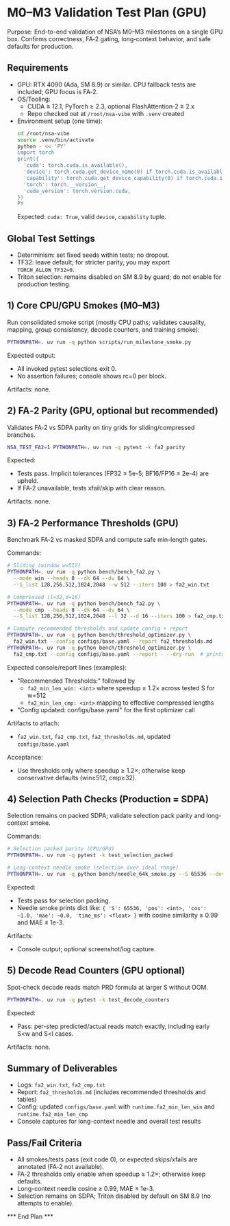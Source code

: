 # M0–M3 Validation Test Plan (GPU)

Purpose: End-to-end validation of NSA’s M0–M3 milestones on a single GPU box. Confirms correctness, FA‑2 gating, long‑context behavior, and safe defaults for production.

## Requirements
- GPU: RTX 4090 (Ada, SM 8.9) or similar. CPU fallback tests are included; GPU focus is FA‑2.
- OS/Tooling:
  - CUDA ≥ 12.1, PyTorch ≥ 2.3, optional FlashAttention‑2 ≥ 2.x
  - Repo checked out at `/root/nsa-vibe` with `.venv` created
- Environment setup (one time):
  ```bash
  cd /root/nsa-vibe
  source .venv/bin/activate
  python - << 'PY'
  import torch
  print({
    'cuda': torch.cuda.is_available(),
    'device': torch.cuda.get_device_name(0) if torch.cuda.is_available() else None,
    'capability': torch.cuda.get_device_capability(0) if torch.cuda.is_available() else None,
    'torch': torch.__version__,
    'cuda_version': torch.version.cuda,
  })
  PY
  ```
  Expected: `cuda: True`, valid `device`, `capability` tuple.

## Global Test Settings
- Determinism: set fixed seeds within tests; no dropout.
- TF32: leave default; for stricter parity, you may export `TORCH_ALLOW_TF32=0`.
- Triton selection: remains disabled on SM 8.9 by guard; do not enable for production testing.

## 1) Core CPU/GPU Smokes (M0–M3)
Run consolidated smoke script (mostly CPU paths; validates causality, mapping, group consistency, decode counters, and training smoke):
```bash
PYTHONPATH=. uv run -q python scripts/run_milestone_smoke.py
```
Expected output:
- All invoked pytest selections exit 0.
- No assertion failures; console shows rc=0 per block.

Artifacts: none.

## 2) FA‑2 Parity (GPU, optional but recommended)
Validates FA‑2 vs SDPA parity on tiny grids for sliding/compressed branches.
```bash
NSA_TEST_FA2=1 PYTHONPATH=. uv run -q pytest -k fa2_parity
```
Expected:
- Tests pass. Implicit tolerances (FP32 ≤ 5e-5; BF16/FP16 ≤ 2e-4) are upheld.
- If FA‑2 unavailable, tests xfail/skip with clear reason.

Artifacts: none.

## 3) FA‑2 Performance Thresholds (GPU)
Benchmark FA‑2 vs masked SDPA and compute safe min-length gates.

Commands:
```bash
# Sliding (window w=512)
PYTHONPATH=. uv run -q python bench/bench_fa2.py \
  --mode win --heads 8 --dk 64 --dv 64 \
  --S_list 128,256,512,1024,2048 --w 512 --iters 100 > fa2_win.txt

# Compressed (l=32,d=16)
PYTHONPATH=. uv run -q python bench/bench_fa2.py \
  --mode cmp --heads 8 --dk 64 --dv 64 \
  --S_list 128,256,512,1024,2048 --l 32 --d 16 --iters 100 > fa2_cmp.txt

# Compute recommended thresholds and update config + report
PYTHONPATH=. uv run -q python bench/threshold_optimizer.py \
  fa2_win.txt --config configs/base.yaml --report fa2_thresholds.md
PYTHONPATH=. uv run -q python bench/threshold_optimizer.py \
  fa2_cmp.txt --config configs/base.yaml --report - --dry-run  # prints summary only
```
Expected console/report lines (examples):
- "Recommended Thresholds:" followed by
  - `fa2_min_len_win: <int>` where speedup ≥ 1.2× across tested S for w=512
  - `fa2_min_len_cmp: <int>` mapping to effective compressed lengths
- "Config updated: configs/base.yaml" for the first optimizer call

Artifacts to attach:
- `fa2_win.txt`, `fa2_cmp.txt`, `fa2_thresholds.md`, updated `configs/base.yaml`

Acceptance:
- Use thresholds only where speedup ≥ 1.2×; otherwise keep conservative defaults (win≥512, cmp≥32).

## 4) Selection Path Checks (Production = SDPA)
Selection remains on packed SDPA; validate selection pack parity and long-context smoke.

Commands:
```bash
# Selection packed parity (CPU/GPU)
PYTHONPATH=. uv run -q pytest -k test_selection_packed

# Long-context needle smoke (selection over ideal range)
PYTHONPATH=. uv run -q python bench/needle_64k_smoke.py --S 65536 --device cuda
```
Expected:
- Tests pass for selection packing.
- Needle smoke prints dict like:
  `{ 'S': 65536, 'pos': <int>, 'cos': ~1.0, 'mae': ~0.0, 'time_ms': <float> }`
  with cosine similarity ≥ 0.99 and MAE ≤ 1e-3.

Artifacts:
- Console output; optional screenshot/log capture.

## 5) Decode Read Counters (GPU optional)
Spot-check decode reads match PRD formula at larger S without OOM.
```bash
PYTHONPATH=. uv run -q pytest -k test_decode_counters
```
Expected:
- Pass: per-step predicted/actual reads match exactly, including early S<w and S<l cases.

Artifacts: none.

## Summary of Deliverables
- Logs: `fa2_win.txt`, `fa2_cmp.txt`
- Report: `fa2_thresholds.md` (includes recommended thresholds and tables)
- Config: updated `configs/base.yaml` with `runtime.fa2_min_len_win` and `runtime.fa2_min_len_cmp`
- Console captures for long-context needle and overall test results

## Pass/Fail Criteria
- All smokes/tests pass (exit code 0), or expected skips/xfails are annotated (FA‑2 not available).
- FA‑2 thresholds only enable when speedup ≥ 1.2×; otherwise keep defaults.
- Long-context needle cosine ≥ 0.99, MAE ≤ 1e-3.
- Selection remains on SDPA; Triton disabled by default on SM 8.9 (no attempts to enable).

*** End Plan ***
